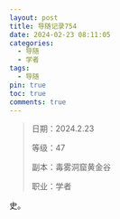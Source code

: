 ```yaml
---
layout: post
title: 导随记录754
date: 2024-02-23 08:11:05
categories:
  - 导随
  - 学者
tags:
  - 导随
pin: true
toc: true
comments: true
---
```

> 日期：2024.2.23
>
> 等级：47
>
> 副本：毒雾洞窟黄金谷
>
> 职业：学者

史。